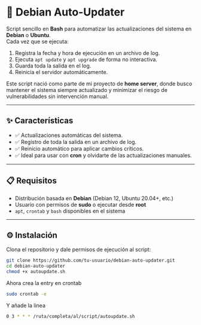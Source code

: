 # 🔄 Debian Auto-Updater

Script sencillo en **Bash** para automatizar las actualizaciones del sistema en **Debian** o **Ubuntu**.  
Cada vez que se ejecuta:
1. Registra la fecha y hora de ejecución en un archivo de log.
2. Ejecuta `apt update` y `apt upgrade` de forma no interactiva.
3. Guarda toda la salida en el log.
4. Reinicia el servidor automáticamente.

Este script nació como parte de mi proyecto de **home server**, donde busco mantener el sistema siempre actualizado y minimizar el riesgo de vulnerabilidades sin intervención manual.

---

## ✨ Características
- ✅ Actualizaciones automáticas del sistema.
- ✅ Registro de toda la salida en un archivo de log.
- ✅ Reinicio automático para aplicar cambios críticos.
- ✅ Ideal para usar con **cron** y olvidarte de las actualizaciones manuales.

---

## 📋 Requisitos
- Distribución basada en **Debian** (Debian 12, Ubuntu 20.04+, etc.)
- Usuario con permisos de **sudo** o ejecutar desde **root**
- `apt`, `crontab` y `bash` disponibles en el sistema

---

## ⚙️ Instalación

Clona el repositorio y dale permisos de ejecución al script:

```bash
git clone https://github.com/tu-usuario/debian-auto-updater.git
cd debian-auto-updater
chmod +x autoupdate.sh
```
Ahora crea la entry en crontab
```bash
sudo crontab -e
```
Y añade la linea
```bash
0 3 * * * /ruta/completa/al/script/autoupdate.sh
```

